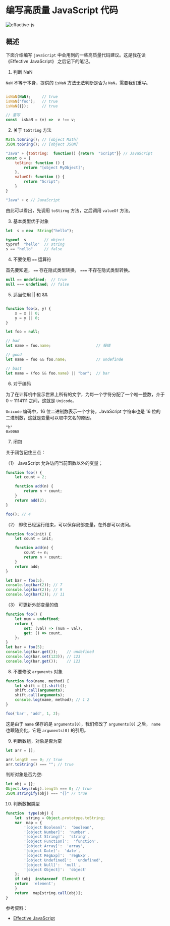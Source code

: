 
# 编写高质量 JavaScript 代码

![effactive-js](effactive-js.jpg)

## 概述

下面介绍编写 `javaScript` 中会用到的一些高质量代码建议。这是我在读《Effective JavaScript》 之后记下的笔记。


1. 判断 NaN

`NaN` 不等于本身，提供的 `isNaN` 方法无法判断是否为 `NaN`，需要我们重写。


```js

isNaN(NaN);     // true
isNaN("foo");   // true
isNaN({});      // true

// 重写
const  isNaN = (v) =>  v !== v;

```


2. 关于 `toString` 方法

```js
Math.toSring(); // [object Math]
JSON.toSring(); // [object JSON]

"Java" + {toString:  function() {return  "Script"}} // JavaScript
const o = {
    toSting: function () {
        return "[object MyObject]";
    },
    valueOf: function () {
        return "Script";
    }
}

"Java" + o // JavaScript
```

  

由此可以看出，先调用 `toStirng` 方法，之后调用 `valueOf` 方法。


3. 基本类型优于对象


```js
let  s = new  String("hello");

typeof  s        // object
typrof  "hello"  // string
s == "hello"     // false
```


4. 不要使用 `==` 运算符

首先要知道， `==` 存在隐式类型转换， `===` 不存在隐式类型转换。

```js
null == undefined;  // true
null === undefined; // false
```


5. 适当使用 || 和 &&

```js

function foo(x, y) {
    x = x || 0;
    y = y || 0;
}

let foo = null;

// bad
let name = foo.name;                    // 报错

// good
let name = foo && foo.name;             // undefinde

// bast
let name = (foo && foo.name) || "bar";  // bar

```

  

6. 对于编码

为了在计算机中显示世界上所有的文字，为每一个字符分配了一个唯一整数，介于 0 ~ 1114111 之间，这就是 `Unicode。`

`Unicode` 编码中，16 位二进制数表示一个字符，JavaScript 字符串也是 16 位的二进制数，这就是变量可以取中文名的原因。

```
"h"
0x0068
```

7. 闭包

关于闭包记住三点：


（1） JavaScript 允许访问当前函数以外的变量；


```js
function foo() {
    let count = 2;

    function add(n) {
        return n + count;
    }
    return add(2);
}

foo(); // 4
```

（2） 即使已经运行结束，可以保存局部变量，在外部可以访问。

```js
function foo(init) {
    let count = init;

    function add(n) {
        count += n;
        return n + count;
    }
    return add;
}

let bar = foo(5);
console.log(bar(2)); // 7
console.log(bar(2)); // 9
console.log(bar(2)); // 11

```

  

（3） 可更新外部变量的值

```js
function foo() {
    let num = undefined;
    return {
        set: (val) => (num = val),
        get: () => count,
    };
}
let bar = foo(5);
console.log(bar.get());    // undefined
console.log(bar.set(123)); // 123
console.log(bar.get());    // 123
```

8. 不要修改 `arguments` 对象

```js
function foo(name, method) {
    let shift = [].shift();
    shift.call(arguments);
    shift.call(arguments);
    console.log(name, method); // 1 2
}

foo('bar', 'add', 1, 2);
```

这是由于 `name` 保存的是 `arguments[0]`，我们修改了 `arguments[0]` 之后， `name` 也跟随变化，它是 `arguments[0]` 的引用。


9. 判断数组，对象是否为空


```js
let arr = [];

arr.length === 0; // true
arr.toString() === ""; // true
```

判断对象是否为空:

```js
let obj = {};
Object.keys(obj).length === 0; // true
JSON.stringify(obj) === "{}" // true
```

10. 判断数据类型

``` js
function  type(obj) {
	let  string = Object.prototype.toString;
	var  map = {
		'[object Boolean]':  'boolean',
		'[object Number]':  'number',
		'[object String]':  'string',
		'[object Function]':  'function',
		'[object Array]':  'array',
		'[object Date]':  'date',
		'[object RegExp]':  'regExp',
		'[object Undefined]':  'undefined',
		'[object Null]':  'null',
		'[object Object]':  'object'
	};
	if (obj  instanceof  Element) {
	return  'element';
	}
	return  map[string.call(obj)];
}
```

参考资料：
- [Effective JavaScript](https://book.douban.com/subject/10494340/)